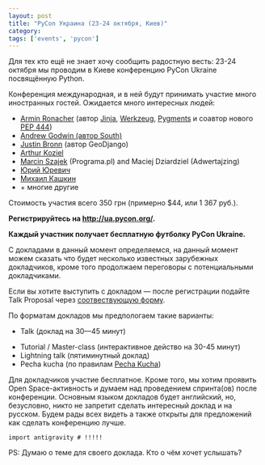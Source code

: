 ```yaml
---
layout: post
title: "PyCon Украина (23-24 октября, Киев)"
category: 
tags: ['events', 'pycon']
---
```

Для тех кто ещё не знает хочу сообщить радостную весть: 23-24 октября мы проводим в Киеве конференцию PyCon Ukraine посвящённую Python.

Конференция международная, и в ней будут принимать участие много иностранных гостей. Ожидается много интересных людей:
<ul><li><a href="http://lucumr.pocoo.org/">Armin Ronacher</a> (автор <a href="http://jinja.pocoo.org/">Jinja</a>, <a href="http://werkzeug.pocoo.org/">Werkzeug</a>, <a href="http://dev.pocoo.org/projects/pygments/">Pygments</a> и соавтор нового <a href="http://www.python.org/dev/peps/pep-0444/">PEP 444</a>)</li>
<li><a href="http://www.aeracode.org/">Andrew Godwin (автор South)</a></li>
<li><a href="http://twitter.com/jbronn">Justin Bronn</a> (автор GeoDjango)</li>
<li><a href="http://djangoadvent.com/authors/arthur-koziel/">Arthur Koziel</a></li>
<li><a href="http://blog.programa.pl/">Marcin Szajek</a> (Programa.pl) and Maciej Dziardziel (Adwertajzing)</li>
<li><a href="http://www.pyobject.ru/">Юрий Юревич</a></li>
<li><a href="http://www.xen.ru/">Михаил Кашкин</a></li>
<li>+ многие другие</li></ul> Стоимость участия всего 350 грн (примерно $44, или 1 367 руб.).


<b>Регистрируйтесь на <a href="http://ua.pycon.org/?utm_source=habrahabr.ru&amp;utm_medium=link&amp;utm_campaign=ua.pycon.org">http://ua.pycon.org/</a>. 

Каждый участник получает бесплатную футболку PyCon Ukraine.</b>

С докладами в данный момент определяемся, на данный момент можем сказать что будет несколько известных зарубежных докладчиков, кроме того продолжаем переговоры с потенциальными докладчиками. 

Если вы хотите выступить с докладом &mdash; после регистрации подайте Talk Proposal через <a href="http://ua.pycon.org/cfpsubmit/?utm_source=habrahabr.ru&amp;utm_medium=link&amp;utm_campaign=ua.pycon.org">соотвествующую форму</a>.

По форматам докладов мы предпологаем такие варианты:<ul><li>Talk (доклад на 30&mdash;45 минут)</li>
<li>Tutorial / Master-class (интерактивное действо на 30-45 минут)</li>
<li>Lightning talk (пятиминутный доклад)</li>
<li>Pecha kucha (по правилам <a href="http://www.pecha-kucha.org/what">Pecha Kucha</a>)</li>
</ul> Для докладчиков участие бесплатное.
Кроме того, мы хотим проявить Open Space-активность и думаем над проведением спринта(ов) после конференции.
Основным языком докладов будет английский, но, безусловно, никто не запретит сделать интересный доклад и на русском.
Будем рады всех видеть а также открыты для предложений как сделать конференцию лучше.

<code>import antigravity # !!!!!</code>

PS: Думаю о теме для своего доклада. Кто о чём хочет услышать?
